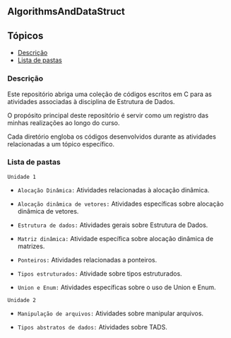 ## AlgorithmsAndDataStruct

## Tópicos

- [Descrição](#descrição)
- [Lista de pastas](#lista-de-pastas)

### Descrição

Este repositório abriga uma coleção de códigos escritos em C para as atividades associadas à disciplina de Estrutura de Dados.

O propósito principal deste repositório é servir como um registro das minhas realizações ao longo do curso.

Cada diretório engloba os códigos desenvolvidos durante as atividades relacionadas a um tópico específico.


### Lista de pastas


`Unidade 1`

- `Alocação Dinâmica:` Atividades relacionadas à alocação dinâmica.

- `Alocação dinâmica de vetores:` Atividades específicas sobre alocação dinâmica de vetores.

- `Estrutura de dados:` Atividades gerais sobre Estrutura de Dados.

- `Matriz dinâmica:` Atividade específica sobre alocação dinâmica de matrizes.

- `Ponteiros:` Atividades relacionadas a ponteiros.

- `Tipos estruturados:` Atividade sobre tipos estruturados.

- `Union e Enum:` Atividades específicas sobre o uso de Union e Enum.

`Unidade 2`

- `Manipulação de arquivos:` Atividades sobre manipular arquivos.

- `Tipos abstratos de dados:` Atividades sobre TADS.
